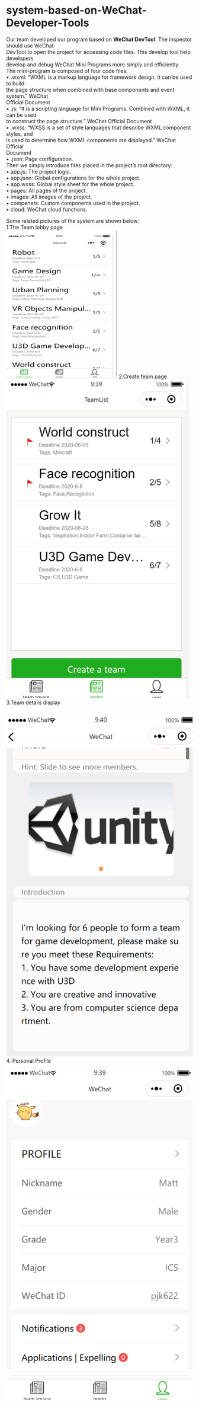 # system-based-on-WeChat-Developer-Tools

Our team developed our program based on  __WeChat DevTool__. The inspector should use WeChat  
DevTool to open the project for accessing code files. This develop tool help developers  
develop and debug WeChat Mini Programs more simply and efficiently.  
The mini-program is composed of four code files:  
• .wxml: “WXML is a markup language for framework design. It can be used to build  
the page structure when combined with base components and event system.” WeChat  
Official Document  
• .js: “It is a scripting language for Mini Programs. Combined with WXML, it can be used  
to construct the page structure.” WeChat Official Document  
• .wxss: “WXSS is a set of style languages that describe WXML component styles, and  
is used to determine how WXML components are displayed.” WeChat Official  
Document  
• .json: Page configuration.  
Then we simply introduce files placed in the project’s root directory:  
• app.js: The project logic.  
• app.json: Global configurations for the whole project.  
• app.wxss: Global style sheet for the whole project.  
• pages: All pages of the project.  
• images: All images of the project.  
• compenets: Custom components used in the project.  
• cloud: WeChat cloud functions.   
 
Some related pictures of the system are shown below:  
1.The Team lobby page  
<img src="https://github.com/JunkunPeng17/system-based-on-WeChat-Developer-Tools/blob/master/mini/Snipaste_2020-08-06_09-40-14.png" width="300" height="400" alt="组队大厅"/>
2.Create team page  
![创建队伍](https://github.com/JunkunPeng17/system-based-on-WeChat-Developer-Tools/blob/master/mini/Snipaste_2020-08-06_09-40-04.png)  
3.Team details display  
![队伍展示](https://github.com/JunkunPeng17/system-based-on-WeChat-Developer-Tools/blob/master/mini/Snipaste_2020-08-06_09-41-02.png)  
4. Personal Profile  
![队伍展示](https://github.com/JunkunPeng17/system-based-on-WeChat-Developer-Tools/blob/master/mini/Snipaste_2020-08-06_09-39-42.png)  
